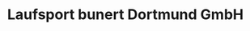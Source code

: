 ---
title: "Laufsport bunert Dortmund GmbH"
url: /dortmund/laufsport-bunert-dortmund-gmbh/
shop: Kleidung
---
